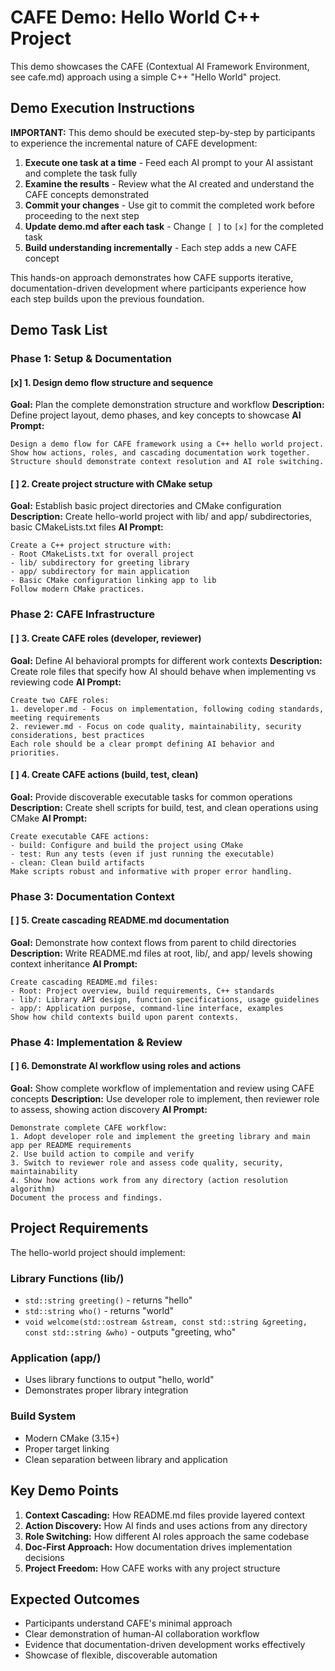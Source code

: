 # CAFE Demo: Hello World C++ Project

This demo showcases the CAFE (Contextual AI Framework Environment, see cafe.md) approach using a simple C++ "Hello World" project.

## Demo Execution Instructions

**IMPORTANT:** This demo should be executed step-by-step by participants to experience the incremental nature of CAFE development:

1. **Execute one task at a time** - Feed each AI prompt to your AI assistant and complete the task fully
2. **Examine the results** - Review what the AI created and understand the CAFE concepts demonstrated
3. **Commit your changes** - Use git to commit the completed work before proceeding to the next step
4. **Update demo.md after each task** - Change `[ ]` to `[x]` for the completed task
5. **Build understanding incrementally** - Each step adds a new CAFE concept

This hands-on approach demonstrates how CAFE supports iterative, documentation-driven development where participants experience how each step builds upon the previous foundation.

## Demo Task List

### Phase 1: Setup & Documentation

#### [x] 1. Design demo flow structure and sequence
**Goal:** Plan the complete demonstration structure and workflow
**Description:** Define project layout, demo phases, and key concepts to showcase
**AI Prompt:** 
```
Design a demo flow for CAFE framework using a C++ hello world project. Show how actions, roles, and cascading documentation work together. Structure should demonstrate context resolution and AI role switching.
```

#### [ ] 2. Create project structure with CMake setup
**Goal:** Establish basic project directories and CMake configuration
**Description:** Create hello-world project with lib/ and app/ subdirectories, basic CMakeLists.txt files
**AI Prompt:**
```
Create a C++ project structure with:
- Root CMakeLists.txt for overall project
- lib/ subdirectory for greeting library
- app/ subdirectory for main application
- Basic CMake configuration linking app to lib
Follow modern CMake practices.
```

### Phase 2: CAFE Infrastructure

#### [ ] 3. Create CAFE roles (developer, reviewer)
**Goal:** Define AI behavioral prompts for different work contexts
**Description:** Create role files that specify how AI should behave when implementing vs reviewing code
**AI Prompt:**
```
Create two CAFE roles:
1. developer.md - Focus on implementation, following coding standards, meeting requirements
2. reviewer.md - Focus on code quality, maintainability, security considerations, best practices
Each role should be a clear prompt defining AI behavior and priorities.
```

#### [ ] 4. Create CAFE actions (build, test, clean)
**Goal:** Provide discoverable executable tasks for common operations
**Description:** Create shell scripts for build, test, and clean operations using CMake
**AI Prompt:**
```
Create executable CAFE actions:
- build: Configure and build the project using CMake
- test: Run any tests (even if just running the executable)
- clean: Clean build artifacts
Make scripts robust and informative with proper error handling.
```

### Phase 3: Documentation Context

#### [ ] 5. Create cascading README.md documentation
**Goal:** Demonstrate how context flows from parent to child directories
**Description:** Write README.md files at root, lib/, and app/ levels showing context inheritance
**AI Prompt:**
```
Create cascading README.md files:
- Root: Project overview, build requirements, C++ standards
- lib/: Library API design, function specifications, usage guidelines
- app/: Application purpose, command-line interface, examples
Show how child contexts build upon parent contexts.
```

### Phase 4: Implementation & Review

#### [ ] 6. Demonstrate AI workflow using roles and actions
**Goal:** Show complete workflow of implementation and review using CAFE concepts
**Description:** Use developer role to implement, then reviewer role to assess, showing action discovery
**AI Prompt:**
```
Demonstrate complete CAFE workflow:
1. Adopt developer role and implement the greeting library and main app per README requirements
2. Use build action to compile and verify
3. Switch to reviewer role and assess code quality, security, maintainability
4. Show how actions work from any directory (action resolution algorithm)
Document the process and findings.
```

## Project Requirements

The hello-world project should implement:

### Library Functions (lib/)
- `std::string greeting()` - returns "hello"
- `std::string who()` - returns "world"  
- `void welcome(std::ostream &stream, const std::string &greeting, const std::string &who)` - outputs "greeting, who"

### Application (app/)
- Uses library functions to output "hello, world"
- Demonstrates proper library integration

### Build System
- Modern CMake (3.15+)
- Proper target linking
- Clean separation between library and application

## Key Demo Points

1. **Context Cascading:** How README.md files provide layered context
2. **Action Discovery:** How AI finds and uses actions from any directory
3. **Role Switching:** How different AI roles approach the same codebase
4. **Doc-First Approach:** How documentation drives implementation decisions
5. **Project Freedom:** How CAFE works with any project structure

## Expected Outcomes

- Participants understand CAFE's minimal approach
- Clear demonstration of human-AI collaboration workflow
- Evidence that documentation-driven development works effectively
- Showcase of flexible, discoverable automation
